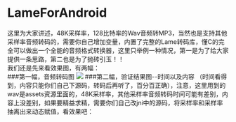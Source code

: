 # LameForAndroid
这里为大家讲述，48K采样率，128比特率的Wav音频转MP3，当然也是支持其他采样率音频转码的，需要你自己增加变量，内置了完整的Lame转码库，懂C的完全可以做出一个全能的音频格式转换器，这里只举例一种情况，第一是为了给大家提供一条思路，第二也是为了抛砖引玉！！<br>
我们还是先来看效果图，有两幅：<br>
###第一幅，音频转码图
<image src = "lame.gif"/>
###第二幅，验证结果图--时间以及内容
（时间看得到，内容只能你们自己下源码，转码后再听了，百分百正确），注意，这里用到的wav是assets资源里面的，48K采样率，其他采样率音频转码时间可能有差别，内容上没差别，如果要精益求精，需要你们自己改jni中的源码，将采样率和采样率抽离出来动态赋值，看效果吧：<br>
<iamge src = "lame1.gif"/>
